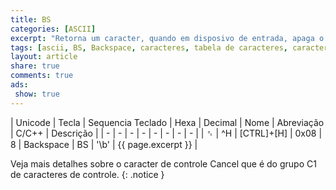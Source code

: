 ```yaml
---
title: BS
categories: [ASCII]
excerpt: "Retorna um caracter, quando em disposivo de entrada, apaga o caracter antes do curso ou sobre o cursor, quando em dispositivo de saida, é usado para sobreescrever o caracter compondo caracteres complexos com o 'à'"
tags: [ascii, BS, Backspace, caracteres, tabela de caracteres, caracteres de controle]
layout: article
share: true
comments: true
ads: 
 show: true
---
```


| Unicode | Tecla | Sequencia Teclado | Hexa | Decimal | Nome  | Abreviação | C/C++ | Descrição |
| - | - | - | - | - | - | - | - | 
| ␈ | ^H | [CTRL]+[H] | 0x08 | 8 | Backspace | BS  | '\b' | {{ page.excerpt }} |

Veja mais detalhes sobre o caracter de controle Cancel que é do grupo C1 de caracteres de controle.
{: .notice } 